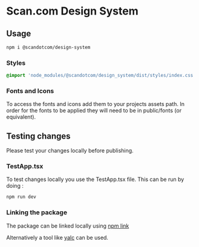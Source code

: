 # Scan.com Design System 

## Usage 

```zsh
npm i @scandotcom/design-system
```

### Styles 

```css
@import 'node_modules/@scandotcom/design_system/dist/styles/index.css
```

### Fonts and Icons

To access the fonts and icons add them to your projects assets path. In order for the fonts to be applied they will need to be in public/fonts (or equivalent).

## Testing changes

Please test your changes locally before publishing. 

### TestApp.tsx

To test changes locally you use the TestApp.tsx file. This can be run by doing :
```zsh
npm run dev
```

### Linking the package

The package can be linked locally using [npm link](https://docs.npmjs.com/cli/v10/commands/npm-link)

Alternatively a tool like [yalc](https://github.com/wclr/yalc) can be used.





